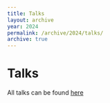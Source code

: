 ```yaml
---
title: Talks
layout: archive
year: 2024
permalink: /archive/2024/talks/
archive: true
---
```


# Talks

All talks can be found [here](https://cfp.bsidesvienna.at/bsv2024/talk/)
